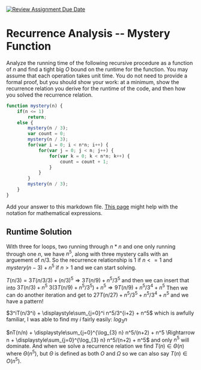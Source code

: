 [![Review Assignment Due Date](https://classroom.github.com/assets/deadline-readme-button-24ddc0f5d75046c5622901739e7c5dd533143b0c8e959d652212380cedb1ea36.svg)](https://classroom.github.com/a/OlW38W4k)
# Recurrence Analysis -- Mystery Function

Analyze the running time of the following recursive procedure as a function of
$n$ and find a tight big $O$ bound on the runtime for the function. You may
assume that each operation takes unit time. You do not need to provide a formal
proof, but you should show your work: at a minimum, show the recurrence relation
you derive for the runtime of the code, and then how you solved the recurrence
relation.

```javascript
function mystery(n) {
    if(n <= 1)
        return;
    else {
        mystery(n / 3);
        var count = 0;
        mystery(n / 3);
        for(var i = 0; i < n*n; i++) {
            for(var j = 0; j < n; j++) {
                for(var k = 0; k < n*n; k++) {
                    count = count + 1;
                }
            }
        }
        mystery(n / 3);
    }
}
```

Add your answer to this markdown file. [This
page](https://docs.github.com/en/get-started/writing-on-github/working-with-advanced-formatting/writing-mathematical-expressions)
might help with the notation for mathematical expressions.

## Runtime Solution
With three for loops, two running through $n*n$ and one only running through one $n$, we have $n^5$, along with three mystery calls with an arguement of $n / 3$. 
So the recurrence relationship is $1$ if $n <= 1$ and $mystery(n-3) + n^5$ if $n>1$ and we can start solving. 

$T(n/3) = 3T(n/3/3) + (n/3)^5 \Rightarrow 3T(n/9) + n^5/3^5$ and then we can insert that into $3T(n/3) + n^5$
$3(3T(n/9) + n^5/3^5) + n^5 \Rightarrow 9T(n/9) + n^5/3^4 + n^5$ 
Then we can do another iteration and get to $27T(n/27) + n^5/3^5 + n^5/3^4 + n^5$ and we have a pattern!

$3^iT(n/3^i) + \displaystyle\sum_{j=0}^i n^5/3^{i+2} + n^5$ which is awfully familiar, I was able to find my $i$ fairly easily: $log_3n$

$nT(n/n) + \displaystyle\sum_{j=0}^{\log_{3} n} n^5/(n+2) + n^5 \Rightarrow n + \displaystyle\sum_{j=0}^{\log_{3} n} n^5/(n+2) + n^5$ and only $n^5$ will dominate.
And when we solve a recurrence relation we find $T(n) \in \Theta(n)$ where $\Theta(n^5)$, but $\Theta$ is defined as both $O$ and $\Omega$ so we can also say $T(n) \in O(n^5)$.
